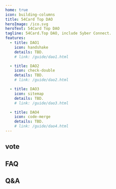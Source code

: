 ```yaml
---
home: true
icon: building-columns
title: 54Card Top DAO
heroImage: /ico.svg
heroText: 54Card Top DAO
tagline: 54Card.Top DAO, include Syber Connect. 
features:
  - title: DAO1
    icon: handshake
    details: TBD.
    # link: /guide/dao1.html 

  - title: DAO2
    icon: check-double
    details: TBD.
    # link: /guide/dao2.html  

  - title: DAO3
    icon: sitemap
    details: TBD.
    # link: /guide/dao3.html 

  - title: DAO4
    icon: code-merge
    details: TBD.
    # link: /guide/dao4.html  
---
```


## vote

## FAQ

## Q&A
